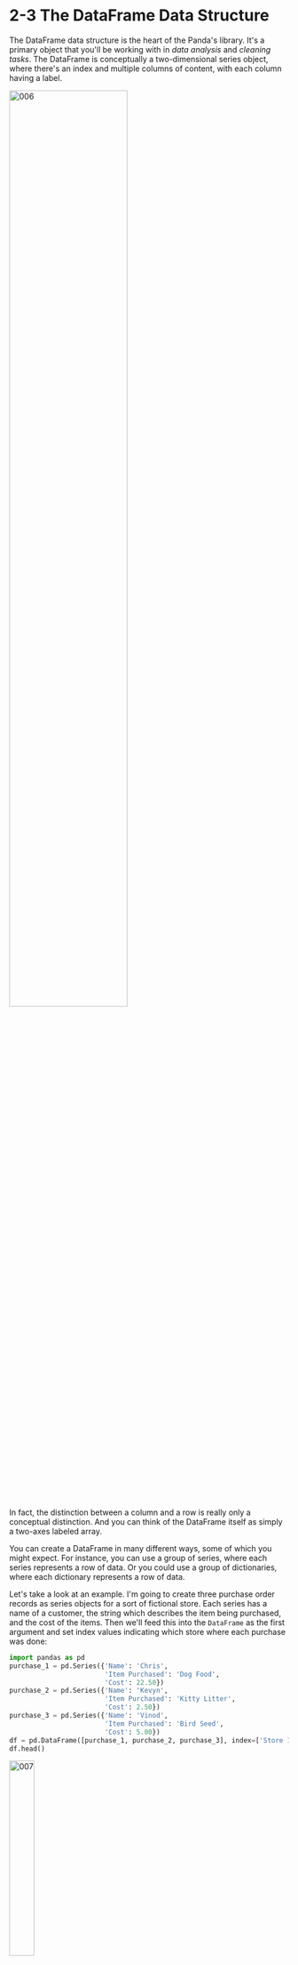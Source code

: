 # 2-3 The DataFrame Data Structure

The DataFrame data structure is the heart of the Panda's library. It's a primary object that you'll be working with in *data analysis* and *cleaning tasks*. The DataFrame is conceptually a two-dimensional series object, where there's an index and multiple columns of content, with each column having a label.

<img src='https://github.com/siyinghan/Notes/raw/master/Applied%20Data%20Science%20with%20Python%20(Coursera%20Specialization)/01%20Introduction%20to%20Data%20Science%20in%20Python/Image/006.png' alt='006' width='65%' />

In fact, the distinction between a column and a row is really only a conceptual distinction. And you can think of the DataFrame itself as simply a two-axes labeled array.

You can create a DataFrame in many different ways, some of which you might expect. For instance, you can use a group of series, where each series represents a row of data. Or you could use a group of dictionaries, where each dictionary represents a row of data.

Let's take a look at an example. I'm going to create three purchase order records as series objects for a sort of fictional store. Each series has a name of a customer, the string which describes the item being purchased, and the cost of the items. Then we'll feed this into the `DataFrame` as the first argument and set index values indicating which store where each purchase was done:
```python
import pandas as pd
purchase_1 = pd.Series({'Name': 'Chris',
                        'Item Purchased': 'Dog Food',
                        'Cost': 22.50})
purchase_2 = pd.Series({'Name': 'Kevyn',
                        'Item Purchased': 'Kitty Litter',
                        'Cost': 2.50})
purchase_3 = pd.Series({'Name': 'Vinod',
                        'Item Purchased': 'Bird Seed',
                        'Cost': 5.00})
df = pd.DataFrame([purchase_1, purchase_2, purchase_3], index=['Store 1', 'Store 1', 'Store 2'])
df.head()
```
<img src='https://github.com/siyinghan/Notes/raw/master/Applied%20Data%20Science%20with%20Python%20(Coursera%20Specialization)/01%20Introduction%20to%20Data%20Science%20in%20Python/Image/007.png' alt='007' width='30%' />

You'll see that when we print out a `DataFrame`, the Jupiter notebook's trying to pretty it up a bit, and print it out as a table, which is nice.

<br/>

Similar to the series, we can extract data using the `iloc` and `loc` attributes. Because the `DataFrame` is two-dimensional, passing a single value to the lock indexing operator will return series if there's only one row to return. In this example, if we wanted to select data associated with **Store 2**, we would just query the `loc` attribute with one parameter:
```python
df.loc['Store 2']
```
```
Cost                      5
Item Purchased    Bird Seed
Name                  Vinod
Name: Store 2, dtype: object
type(df.loc['Store 2'])
```

You'll note that the name of the series is returned as the row index value, while the column name is included in the output as well. We can check the data type of the return using the python type function:
```python
type(df.loc['Store 2'])
```
```pandas.core.series.Series```

<br/>

It's important to remember that the indices and column names along either axes, horizontal or vertical, could be non-unique. For instance, in this example, we see two purchase records for **Store 1** as different rows. If we use a single value with the `DataFrame` `loc` attribute, multiple rows of the DataFrame will return, not as a new series, but as a new DataFrame. For instance, if we query for **Store 1** records, we see that Chris and Kevin both shop at the same pets supply store.
```python
df.loc['Store 1']
```
<img src='https://github.com/siyinghan/Notes/raw/master/Applied%20Data%20Science%20with%20Python%20(Coursera%20Specialization)/01%20Introduction%20to%20Data%20Science%20in%20Python/Image/008.png' alt='008' width='30%' />

One of the powers of the Panda's DataFrame is that you can quickly select data based on multiple axes. For instance, if you wanted to just list the costs for **Store 1**, you would supply two parameters to `.loc`, one being the row index and the other being the column name. If we're only interested in **Store 1** costs, we could write this as `df.loc['Store 1', 'Cost']`:
```python
df.loc['Store 1', 'Cost']
```
```
Store 1    22.5
Store 1     2.5
Name: Cost, dtype: float64
```

What if we just wanted to do column selection and just get a list of all of the costs? Well, there's a couple of options. First, you can get a transpose of the DataFrame, using the capital `T` attribute, which swaps all of the columns and rows:
```python
df.T
```
<img src='https://github.com/siyinghan/Notes/raw/master/Applied%20Data%20Science%20with%20Python%20(Coursera%20Specialization)/01%20Introduction%20to%20Data%20Science%20in%20Python/Image/009.png' alt='009' width='35%' />

This essentially turns your column names into indices. And we can then use the `.loc` method. This works, but it's pretty ugly:
```python
df.T.loc['Cost']
```
```
Store 1    22.5
Store 1     2.5
Store 2       5
Name: Cost, dtype: object
```

Since `iloc` and `loc` are used for row selection, the Panda's developers reserved indexing operator directly on the `DataFrame` for column selection. In a Panda's DataFrame, columns always have a name. So this selection is always label based, not as confusing as it was when using the square bracket operator on the series objects. For those familiar with relational databases, this operator is analogous to column projection:
```python
df['Cost']
```
```
Store 1    22.5
Store 1     2.5
Store 2     5.0
Name: Cost, dtype: float64
```

<br/>

Finally, since the result of using the indexing operators, the DataFrame or series, you can chain operations together. For instance, we could have rewritten the query for all Store 1 costs as `df.loc['Store 1']['Cost']`:
```python
df.loc['Store 1']['Cost']
```
```
Store 1    22.5
Store 1     2.5
Name: Cost, dtype: float64
```
This looks pretty reasonable and gets us the result we wanted.

But chaining can come with some costs and is best avoided if you can use another approach. In particular, chaining tends to cause Pandas to return a copy of the DataFrame instead of a view on the DataFrame. For selecting a data, this is not a big deal, though it might be slower than necessary. If you are changing data though, this is an important distinction and can be a source of error.

Here's another method. As we saw, `.loc` does row selection, and it can take two parameters, the row index and the list of column names. `.loc` also supports slicing. If we wanted to select all rows, we can use a column to indicate a full slice from beginning to end. And then add the column name as the second parameter as a string. In fact, if we wanted to include multiply columns, we could do so in a list. And Pandas will bring back only the columns we have asked for.

Here's an example, where we ask for all of the name and cost values for all stores using the `.loc` operator:
```python
df.loc[:,['Name', 'Cost']]
```
<img src='https://github.com/siyinghan/Notes/raw/master/Applied%20Data%20Science%20with%20Python%20(Coursera%20Specialization)/01%20Introduction%20to%20Data%20Science%20in%20Python/Image/010.png' alt='010' width='16.5%' />

So that's selecting and projecting data from a DataFrame based on row and column labels. The key concepts to remember are that the rows and columns are really just for our benefit. Underneath this is just a two axes labeled array, and transposing the columns is easy. Also, consider the issue of chaining carefully, and try to avoid it, it can cause unpredictable results. Where your intent was to obtain a view of the data, but instead Pandas returns to you a copy. In the Panda's world, friends don't let friends chain calls. So if you see it, point it out, and share a less ambiguous solution.

<br/>

Now, before we leave the discussion of accessing data in DataFrames, let's talk about dropping data. It's easy to delete data in series and DataFrames, and we can use the `drop` function to do so. This function takes a single parameter, which is the index or roll label, to drop:
```python
df.drop('Store 1')
```
<img src='https://github.com/siyinghan/Notes/raw/master/Applied%20Data%20Science%20with%20Python%20(Coursera%20Specialization)/01%20Introduction%20to%20Data%20Science%20in%20Python/Image/011.png' alt='011' width='29%' />

This is another tricky place for new users to pad this. The `drop` function doesn't change the DataFrame by default. And instead, returns to you a copy of the DataFrame with the given rows removed. We can see that our original DataFrame is still intact:
```python
df
```
<img src='https://github.com/siyinghan/Notes/raw/master/Applied%20Data%20Science%20with%20Python%20(Coursera%20Specialization)/01%20Introduction%20to%20Data%20Science%20in%20Python/Image/012.png' alt='012' width='29%' />

Let's make a copy with the copy method and do a drop on it instead:

```python
copy_df = df.copy()
copy_df = copy_df.drop('Store 1')
copy_df
```

<img src='https://github.com/siyinghan/Notes/raw/master/Applied%20Data%20Science%20with%20Python%20(Coursera%20Specialization)/01%20Introduction%20to%20Data%20Science%20in%20Python/Image/013.png' alt='013' width='29%' />

This is a very typical pattern in Pandas, where in place changes to a DataFrame are only done if need be, usually on changes involving indices. So it's important to be aware of.

Drop has two interesting optional parameters. The first is called **inplace**, and if it's set to true, the DataFrame will be updated in place, instead of a copy being returned. The second parameter is the **axes**, which should be dropped. By default, this value is 0, indicating the row axes. But you could change it to 1 if you want to drop a column:

```python
copy_df.drop?
```

<img src='https://github.com/siyinghan/Notes/raw/master/Applied%20Data%20Science%20with%20Python%20(Coursera%20Specialization)/01%20Introduction%20to%20Data%20Science%20in%20Python/Image/014.png' alt='014' width='80%' />

There is a second way to drop a column, however. And that's directly through the use of the indexing operator, using the `del` keyword.

```python 
del copy_df['Name']
copy_df
```

<img src='https://github.com/siyinghan/Notes/raw/master/Applied%20Data%20Science%20with%20Python%20(Coursera%20Specialization)/01%20Introduction%20to%20Data%20Science%20in%20Python/Image/015.png' alt='015' width='25%' />

This way of dropping data, however, takes immediate effect on the DataFrame and does not return a view.

<br/>

Finally, adding a new column to the DataFrame is as easy as assigning it to some value. For instance, if we wanted to add a new location as a column with default value of none, we could do so by using the assignment operator after the square brackets:

```python
df['Location'] = None
df
```
































